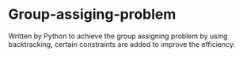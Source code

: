 # Group-assiging-problem
Written by Python to achieve the group assigning problem by using backtracking, certain constraints are added to improve the efficiency.
